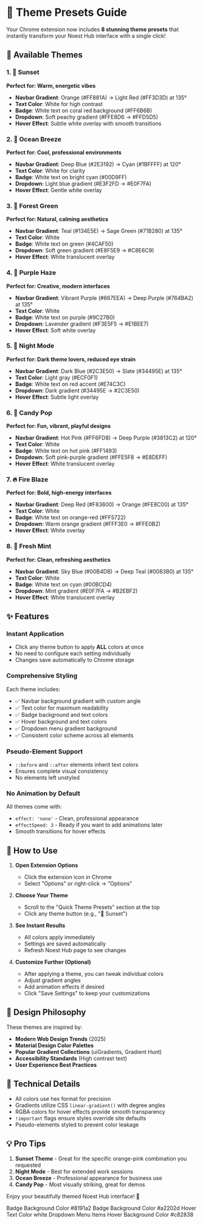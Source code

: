 # 🎨 Theme Presets Guide

Your Chrome extension now includes **8 stunning theme presets** that instantly transform your Noest Hub interface with a single click!

## 🌈 Available Themes

### 1. 🌅 Sunset
**Perfect for: Warm, energetic vibes**
- **Navbar Gradient**: Orange (#FF881A) → Light Red (#FF3D3D) at 135°
- **Text Color**: White for high contrast
- **Badge**: White text on coral red background (#FF6B6B)
- **Dropdown**: Soft peachy gradient (#FFE8D6 → #FFD5D5)
- **Hover Effect**: Subtle white overlay with smooth transitions

### 2. 🌊 Ocean Breeze
**Perfect for: Cool, professional environments**
- **Navbar Gradient**: Deep Blue (#2E3192) → Cyan (#1BFFFF) at 120°
- **Text Color**: White for clarity
- **Badge**: White text on bright cyan (#00D9FF)
- **Dropdown**: Light blue gradient (#E3F2FD → #E0F7FA)
- **Hover Effect**: Gentle white overlay

### 3. 🌲 Forest Green
**Perfect for: Natural, calming aesthetics**
- **Navbar Gradient**: Teal (#134E5E) → Sage Green (#71B280) at 135°
- **Text Color**: White
- **Badge**: White text on green (#4CAF50)
- **Dropdown**: Soft green gradient (#E8F5E9 → #C8E6C9)
- **Hover Effect**: White translucent overlay

### 4. 💜 Purple Haze
**Perfect for: Creative, modern interfaces**
- **Navbar Gradient**: Vibrant Purple (#667EEA) → Deep Purple (#764BA2) at 135°
- **Text Color**: White
- **Badge**: White text on purple (#9C27B0)
- **Dropdown**: Lavender gradient (#F3E5F5 → #E1BEE7)
- **Hover Effect**: Soft white overlay

### 5. 🌙 Night Mode
**Perfect for: Dark theme lovers, reduced eye strain**
- **Navbar Gradient**: Dark Blue (#2C3E50) → Slate (#34495E) at 135°
- **Text Color**: Light gray (#ECF0F1)
- **Badge**: White text on red accent (#E74C3C)
- **Dropdown**: Dark gradient (#34495E → #2C3E50)
- **Hover Effect**: Subtle light overlay

### 6. 🍬 Candy Pop
**Perfect for: Fun, vibrant, playful designs**
- **Navbar Gradient**: Hot Pink (#FF6FD8) → Deep Purple (#3813C2) at 120°
- **Text Color**: White
- **Badge**: White text on hot pink (#FF1493)
- **Dropdown**: Soft pink-purple gradient (#FFE5F8 → #E8DEFF)
- **Hover Effect**: White translucent overlay

### 7. 🔥 Fire Blaze
**Perfect for: Bold, high-energy interfaces**
- **Navbar Gradient**: Deep Red (#F83600) → Orange (#FE8C00) at 135°
- **Text Color**: White
- **Badge**: White text on orange-red (#FF5722)
- **Dropdown**: Warm orange gradient (#FFF3E0 → #FFE0B2)
- **Hover Effect**: White overlay

### 8. 🍃 Fresh Mint
**Perfect for: Clean, refreshing aesthetics**
- **Navbar Gradient**: Sky Blue (#00B4DB) → Deep Teal (#0083B0) at 135°
- **Text Color**: White
- **Badge**: White text on cyan (#00BCD4)
- **Dropdown**: Mint gradient (#E0F7FA → #B2EBF2)
- **Hover Effect**: White translucent overlay

## ✨ Features

### Instant Application
- Click any theme button to apply **ALL** colors at once
- No need to configure each setting individually
- Changes save automatically to Chrome storage

### Comprehensive Styling
Each theme includes:
- ✅ Navbar background gradient with custom angle
- ✅ Text color for maximum readability
- ✅ Badge background and text colors
- ✅ Hover background and text colors
- ✅ Dropdown menu gradient background
- ✅ Consistent color scheme across all elements

### Pseudo-Element Support
- `::before` and `::after` elements inherit text colors
- Ensures complete visual consistency
- No elements left unstyled

### No Animation by Default
All themes come with:
- `effect: 'none'` - Clean, professional appearance
- `effectSpeed: 3` - Ready if you want to add animations later
- Smooth transitions for hover effects

## 🎯 How to Use

1. **Open Extension Options**
   - Click the extension icon in Chrome
   - Select "Options" or right-click → "Options"

2. **Choose Your Theme**
   - Scroll to the "Quick Theme Presets" section at the top
   - Click any theme button (e.g., "🌅 Sunset")

3. **See Instant Results**
   - All colors apply immediately
   - Settings are saved automatically
   - Refresh Noest Hub page to see changes

4. **Customize Further (Optional)**
   - After applying a theme, you can tweak individual colors
   - Adjust gradient angles
   - Add animation effects if desired
   - Click "Save Settings" to keep your customizations

## 🎨 Design Philosophy

These themes are inspired by:
- **Modern Web Design Trends** (2025)
- **Material Design Color Palettes**
- **Popular Gradient Collections** (uiGradients, Gradient Hunt)
- **Accessibility Standards** (High contrast text)
- **User Experience Best Practices**

## 🔧 Technical Details

- All colors use hex format for precision
- Gradients utilize CSS `linear-gradient()` with degree angles
- RGBA colors for hover effects provide smooth transparency
- `!important` flags ensure styles override site defaults
- Pseudo-elements styled to prevent color leakage

## 💡 Pro Tips

1. **Sunset Theme** - Great for the specific orange-pink combination you requested
2. **Night Mode** - Best for extended work sessions
3. **Ocean Breeze** - Professional appearance for business use
4. **Candy Pop** - Most visually striking, great for demos

Enjoy your beautifully themed Noest Hub interface! 🚀

Badge Background Color
#8191a2
Badge Background Color
#a2202d
Hover Text Color
white
Dropdown Menu Items
Hover Background Color
#c82838
